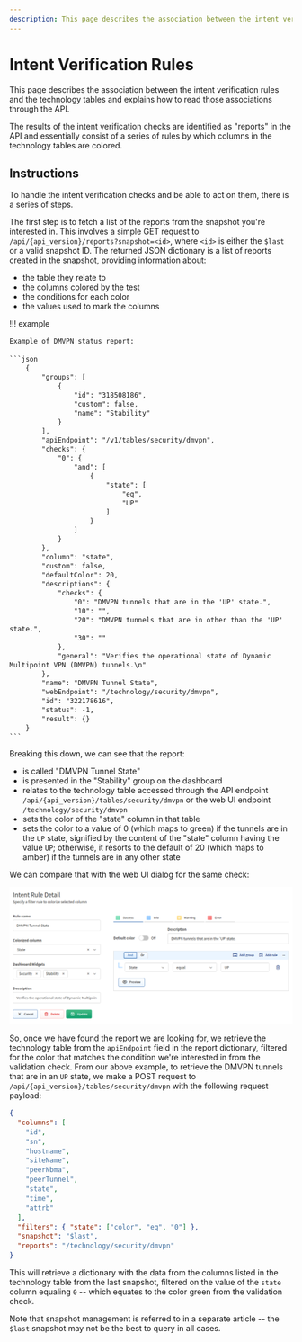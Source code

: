 ```yaml
---
description: This page describes the association between the intent verification rules and the technology tables and explains how to read those associations through the API.
---
```


# Intent Verification Rules

This page describes the association between the intent verification rules and the technology tables and explains how to read those associations through the API.

The results of the intent verification checks are identified as "reports" in the API and essentially consist of a series of rules by which columns in the technology tables are colored.

## Instructions

To handle the intent verification checks and be able to act on them, there is a series of steps.

The first step is to fetch a list of the reports from the snapshot you're interested in. This involves a simple GET request to `/api/{api_version}/reports?snapshot=<id>`, where `<id>` is either the `$last` or a valid snapshot ID. The returned JSON dictionary is a list of reports created in the snapshot, providing information about:

- the table they relate to
- the columns colored by the test
- the conditions for each color
- the values used to mark the columns

!!! example

    Example of DMVPN status report:

    ```json
        {
            "groups": [
                {
                    "id": "318508186",
                    "custom": false,
                    "name": "Stability"
                }
            ],
            "apiEndpoint": "/v1/tables/security/dmvpn",
            "checks": {
                "0": {
                    "and": [
                        {
                            "state": [
                                "eq",
                                "UP"
                            ]
                        }
                    ]
                }
            },
            "column": "state",
            "custom": false,
            "defaultColor": 20,
            "descriptions": {
                "checks": {
                    "0": "DMVPN tunnels that are in the 'UP' state.",
                    "10": "",
                    "20": "DMVPN tunnels that are in other than the 'UP' state.",
                    "30": ""
                },
                "general": "Verifies the operational state of Dynamic Multipoint VPN (DMVPN) tunnels.\n"
            },
            "name": "DMVPN Tunnel State",
            "webEndpoint": "/technology/security/dmvpn",
            "id": "322178616",
            "status": -1,
            "result": {}
        }
    ```

Breaking this down, we can see that the report:

- is called "DMVPN Tunnel State"
- is presented in the "Stability" group on the dashboard
- relates to the technology table accessed through the API endpoint `/api/{api_version}/tables/security/dmvpn` or the web UI endpoint `/technology/security/dmvpn`
- sets the color of the "state" column in that table
- sets the color to a value of 0 (which maps to green) if the tunnels are in the `UP` state, signified by the content of the "state" column having the value `UP`; otherwise, it resorts to the default of 20 (which maps to amber) if the tunnels are in any other state

We can compare that with the web UI dialog for the same check:

![Intent verification rule](intent_verification_rule.png)

So, once we have found the report we are looking for, we retrieve the technology table from the `apiEndpoint` field in the report dictionary, filtered for the color that matches the condition we're interested in from the validation check. From our above example, to retrieve the DMVPN tunnels that are in an `UP` state, we make a POST request to `/api/{api_version}/tables/security/dmvpn` with the following request payload:

```json
{
  "columns": [
    "id",
    "sn",
    "hostname",
    "siteName",
    "peerNbma",
    "peerTunnel",
    "state",
    "time",
    "attrb"
  ],
  "filters": { "state": ["color", "eq", "0"] },
  "snapshot": "$last",
  "reports": "/technology/security/dmvpn"
}
```

This will retrieve a dictionary with the data from the columns listed in the technology table from the last snapshot, filtered on the value of the `state` column equaling `0` -- which equates to the color green from the validation check.

Note that snapshot management is referred to in a separate article -- the `$last` snapshot may not be the best to query in all cases.
